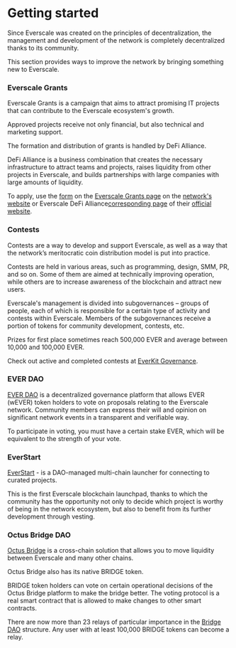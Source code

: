 # Getting started

Since Everscale was created on the principles of decentralization, the management and development of the network is completely decentralized thanks to its community.

This section provides ways to improve the network by bringing something new to Everscale.

### Everscale Grants

Everscale Grants is a campaign that aims to attract promising IT projects that can contribute to the Everscale ecosystem's growth.

Approved projects receive not only financial, but also technical and marketing support.

The formation and distribution of grants is handled by DeFi Alliance.

DeFi Alliance is a business combination that creates the necessary infrastructure to attract teams and projects, raises liquidity from other projects in Everscale, and builds partnerships with large companies with large amounts of liquidity.

To apply, use the [form](https://everscale.network/developers/grants/application) on the [Everscale Grants page](https://everscale.network/developers/grants) on the [network's website](https://everscale.network/) or Everscale DeFi Alliance[corresponding page](https://everalliance.org/apply-for-grant/) of their [official website](https://everalliance.org/).

### Contests

Contests are a way to develop and support Everscale, as well as a way that the network’s meritocratic coin distribution model is put into practice.

Contests are held in various areas, such as programming, design, SMM, PR, and so on. Some of them are aimed at technically improving operation, while others are to increase awareness of the blockchain and attract new users.

Everscale's management is divided into subgovernances – groups of people, each of which is responsible for a certain type of activity and contests within Everscale. Members of the subgovernances receive a portion of tokens for community development, contests, etc.

Prizes for first place sometimes reach 500,000 EVER and average between 10,000 and 100,000 EVER.

Check out active and completed contests at [EverKit Governance](https://gov.everkit.org/).

### EVER DAO

[EVER DAO](https://everdao.net) is a decentralized governance platform that allows EVER (wEVER) token holders to vote on proposals relating to the Everscale network. Community members can express their will and opinion on significant network events in a transparent and verifiable way.

To participate in voting, you must have a certain stake EVER, which will be equivalent to the strength of your vote.

### EverStart 

[EverStart](https://everstart.io/) - is a DAO-managed multi-chain launcher for connecting to curated projects.

This is the first Everscale blockchain launchpad, thanks to which the community has the opportunity not only to decide which project is worthy of being in the network ecosystem, but also to benefit from its further development through vesting.

### Octus Bridge DAO

[Octus Bridge](https://octusbridge.io/bridge) is a cross-chain solution that allows you to move liquidity between Everscale and many other chains.

Octus Bridge also has its native BRIDGE token.

BRIDGE token holders can vote on certain operational decisions of the Octus Bridge platform to make the bridge better. The voting protocol is a real smart contract that is allowed to make changes to other smart contracts.

There are now more than 23 relays of particular importance in the [Bridge DAO](https://app.octusbridge.io/governance) structure. Any user with at least 100,000 BRIDGE tokens can become a relay.
